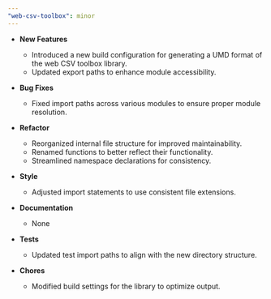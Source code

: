 ```yaml
---
"web-csv-toolbox": minor
---
```


- **New Features**
  - Introduced a new build configuration for generating a UMD format of the web CSV toolbox library.
  - Updated export paths to enhance module accessibility.

- **Bug Fixes**
  - Fixed import paths across various modules to ensure proper module resolution.

- **Refactor**
  - Reorganized internal file structure for improved maintainability.
  - Renamed functions to better reflect their functionality.
  - Streamlined namespace declarations for consistency.

- **Style**
  - Adjusted import statements to use consistent file extensions.

- **Documentation**
  - None

- **Tests**
  - Updated test import paths to align with the new directory structure.

- **Chores**
  - Modified build settings for the library to optimize output.
